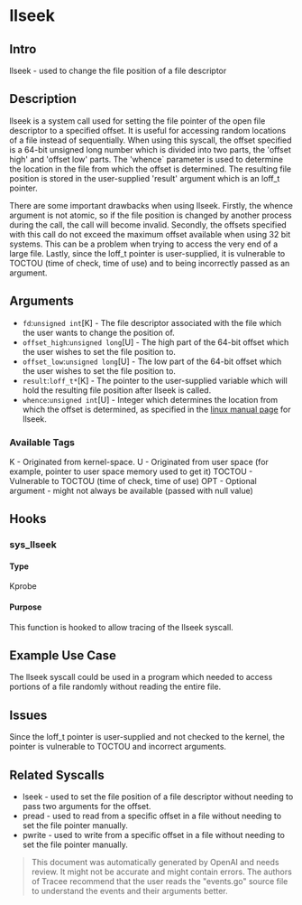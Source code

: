 
# llseek

## Intro
llseek - used to change the file position of a file descriptor

## Description
llseek is a system call used for setting the file pointer of the open file descriptor to a specified offset. It is useful for accessing random locations of a file instead of sequentially. When using this syscall, the offset specified is a 64-bit unsigned long number which is divided into two parts, the 'offset high' and 'offset low' parts. The 'whence` parameter is used to determine the location in the file from which the offset is determined. The resulting file position is stored in the user-supplied 'result' argument which is an loff_t pointer. 

There are some important drawbacks when using llseek. Firstly, the whence argument is not atomic, so if the file position is changed by another process during the call, the call will become invalid. Secondly, the offsets specified with this call do not exceed the maximum offset available when using 32 bit systems. This can be a problem when trying to access the very end of a large file. Lastly, since the loff_t pointer is user-supplied, it is vulnerable to TOCTOU (time of check, time of use) and to being incorrectly passed as an argument. 

## Arguments
* `fd`:`unsigned int`[K] - The file descriptor associated with the file which the user wants to change the position of. 
* `offset_high`:`unsigned long`[U] - The high part of the 64-bit offset which the user wishes to set the file position to.
* `offset_low`:`unsigned long`[U] - The low part of the 64-bit offset which the user wishes to set the file position to.
* `result`:`loff_t*`[K] - The pointer to the user-supplied variable which will hold the resulting file position after llseek is called.
* `whence`:`unsigned int`[U] - Integer which determines the location from which the offset is determined, as specified in the [linux manual page](http://man7.org/linux/man-pages/man2/llseek.2.html) for llseek.

### Available Tags
K - Originated from kernel-space.
U - Originated from user space (for example, pointer to user space memory used to get it)
TOCTOU - Vulnerable to TOCTOU (time of check, time of use)
OPT - Optional argument - might not always be available (passed with null value)

## Hooks
### sys_llseek
#### Type
Kprobe
#### Purpose
This function is hooked to allow tracing of the llseek syscall.

## Example Use Case
The llseek syscall could be used in a program which needed to access portions of a file randomly without reading the entire file.

## Issues
Since the loff_t pointer is user-supplied and not checked to the kernel, the pointer is vulnerable to TOCTOU and incorrect arguments.

## Related Syscalls
* lseek - used to set the file position of a file descriptor without needing to pass two arguments for the offset.
* pread - used to read from a specific offset in a file without needing to set the file pointer manually.
* pwrite - used to write from a specific offset in a file without needing to set the file pointer manually.

> This document was automatically generated by OpenAI and needs review. It might
> not be accurate and might contain errors. The authors of Tracee recommend that
> the user reads the "events.go" source file to understand the events and their
> arguments better.
